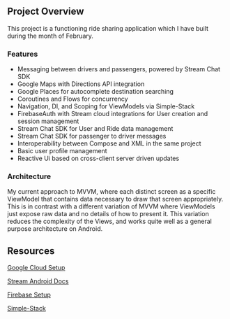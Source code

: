 ## Project Overview

This project is a functioning ride sharing application which I have built during the month of February. 


### Features
* Messaging between drivers and passengers, powered by Stream Chat SDK
* Google Maps with Directions API integration
* Google Places for autocomplete destination searching
* Coroutines and Flows for concurrency
* Navigation, DI, and Scoping for ViewModels via Simple-Stack
* FirebaseAuth with Stream cloud integrations for User creation and session management
* Stream Chat SDK for User and Ride data management
* Stream Chat SDK for passenger to driver messages
* Interoperability between Compose and XML in the same project
* Basic user profile management
* Reactive Ui based on cross-client server driven updates

### Architecture
My current approach to MVVM, where each distinct screen as a specific ViewModel that contains data
necessary to draw that screen appropriately. This is in contrast with a different variation of
MVVM where ViewModels just expose raw data and no details of how to present it. This variation
reduces the complexity of the Views, and works quite well as a general purpose architecture on
Android. 

## Resources
[Google Cloud Setup](https://cloud.google.com/run/docs/setup)

[Stream Android Docs](https://getstream.io/chat/sdk/android/)

[Firebase Setup](https://firebase.google.com/docs/android/setup)

[Simple-Stack](https://github.com/Zhuinden/simple-stack)
